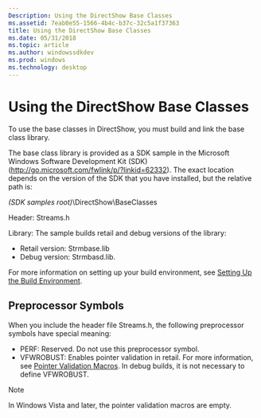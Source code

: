 ```yaml
---
Description: Using the DirectShow Base Classes
ms.assetid: 7eab0e55-1566-4b4c-b37c-32c5a1f37363
title: Using the DirectShow Base Classes
ms.date: 05/31/2018
ms.topic: article
ms.author: windowssdkdev
ms.prod: windows
ms.technology: desktop
---
```


# Using the DirectShow Base Classes

To use the base classes in DirectShow, you must build and link the base class library.

The base class library is provided as a SDK sample in the Microsoft Windows Software Development Kit (SDK) (<http://go.microsoft.com/fwlink/p/?linkid=62332>). The exact location depends on the version of the SDK that you have installed, but the relative path is:

*(SDK samples root)*\\DirectShow\\BaseClasses

Header: Streams.h

Library: The sample builds retail and debug versions of the library:

-   Retail version: Strmbase.lib
-   Debug version: Strmbasd.lib.

For more information on setting up your build environment, see [Setting Up the Build Environment](setting-up-the-build-environment.md).

## Preprocessor Symbols

When you include the header file Streams.h, the following preprocessor symbols have special meaning:

-   PERF: Reserved. Do not use this preprocessor symbol.
-   VFWROBUST: Enables pointer validation in retail. For more information, see [Pointer Validation Macros](pointer-validation-macros.md). In debug builds, it is not necessary to define VFWROBUST.

> [!Note]  
> In Windows Vista and later, the pointer validation macros are empty.

 

 

 



